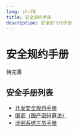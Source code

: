 ```yaml
---
lang: zh-CN
title: 安全规约手册
description: 安全的飞行手册
---
```


# 安全规约手册

待完善

## 安全手册列表

* [开发安全规约手册](development.md)
* [国密（国产密码算法）](guo-mi.md)
* [涉密系统三员手册](sanyuan.md)
